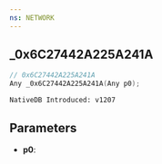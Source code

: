 ```yaml
---
ns: NETWORK
---
```

## _0x6C27442A225A241A

```c
// 0x6C27442A225A241A
Any _0x6C27442A225A241A(Any p0);
```

```
NativeDB Introduced: v1207
```

## Parameters
* **p0**:
